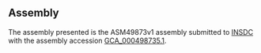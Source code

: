 

Assembly
--------

The assembly presented is the ASM49873v1 assembly submitted to
[INSDC](http://www.insdc.org) with the assembly accession
[GCA\_000498735.1](http://www.ebi.ac.uk/ena/data/view/GCA_000498735.1).
